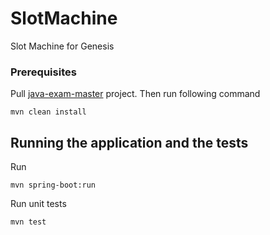 # SlotMachine
Slot Machine for Genesis


### Prerequisites

 Pull [java-exam-master](https://github.com/Darknessron/java-exam-master-genesis) project.
 Then run following command

```
mvn clean install
```

## Running the application and the tests

Run

```
mvn spring-boot:run
```

Run unit tests

```
mvn test
```



